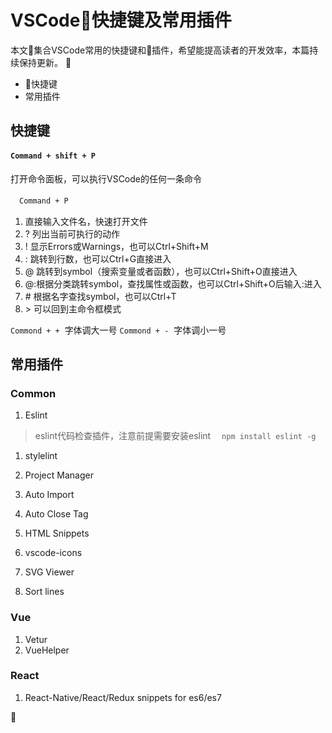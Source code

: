 # VSCode快捷键及常用插件

本文集合VSCode常用的快捷键和插件，希望能提高读者的开发效率，本篇持续保持更新。

* 快捷键
* 常用插件

## 快捷键

#### `Command + shift + P`

打开命令面板，可以执行VSCode的任何一条命令

　`Command + P`

1. 直接输入文件名，快速打开文件
1. ? 列出当前可执行的动作
1. ! 显示Errors或Warnings，也可以Ctrl+Shift+M
1. : 跳转到行数，也可以Ctrl+G直接进入
1. @ 跳转到symbol（搜索变量或者函数），也可以Ctrl+Shift+O直接进入
1. @:根据分类跳转symbol，查找属性或函数，也可以Ctrl+Shift+O后输入:进入
1. \# 根据名字查找symbol，也可以Ctrl+T
1. \> 可以回到主命令框模式

`Commond + +`  字体调大一号
`Commond + -`  字体调小一号

## 常用插件

### Common

1. Eslint

> eslint代码检查插件，注意前提需要安装eslint 　`npm install eslint -g`

1. stylelint

1. Project Manager

1. Auto Import

1. Auto Close Tag

1. HTML Snippets

1. vscode-icons

1. SVG Viewer

1. Sort lines

### Vue
1. Vetur
1. VueHelper

### React
1. React-Native/React/Redux snippets for es6/es7


